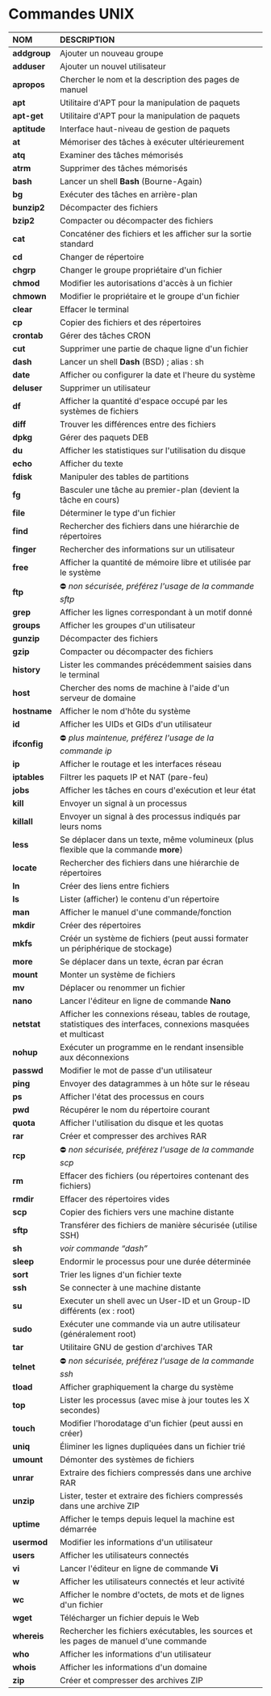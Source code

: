 # Commandes UNIX

|NOM|DESCRIPTION|
|:--|:--|
|**addgroup**|Ajouter un nouveau groupe|
|**adduser**|Ajouter un nouvel utilisateur|
|**apropos**|Chercher le nom et la description des pages de manuel|
|**apt**|Utilitaire d'APT pour la manipulation de paquets|
|**apt-get**|Utilitaire d'APT pour la manipulation de paquets|
|**aptitude**|Interface haut-niveau de gestion de paquets|
|**at**|Mémoriser des tâches à exécuter ultérieurement|
|**atq**|Examiner des tâches mémorisés|
|**atrm**|Supprimer des tâches mémorisés|
|**bash**|Lancer un shell **Bash** (Bourne-Again)|
|**bg**|Exécuter des tâches en arrière-plan|
|**bunzip2**|Décompacter des fichiers|
|**bzip2**|Compacter ou décompacter des fichiers|
|**cat**|Concaténer des fichiers et les afficher sur la sortie standard|
|**cd**|Changer de répertoire|
|**chgrp**|Changer le groupe propriétaire d'un fichier|
|**chmod**|Modifier les autorisations d'accès à un fichier|
|**chmown**|Modifier le propriétaire et le groupe d'un fichier|
|**clear**|Effacer le terminal|
|**cp**|Copier des fichiers et des répertoires|
|**crontab**|Gérer des tâches CRON|
|**cut**|Supprimer une partie de chaque ligne d'un fichier|
|**dash**|Lancer un shell **Dash** (BSD) ; alias : sh|
|**date**|Afficher ou configurer la date et l'heure du système|
|**deluser**|Supprimer un utilisateur|
|**df**|Afficher la quantité d'espace occupé par les systèmes de fichiers|
|**diff**|Trouver les différences entre des fichiers|
|**dpkg**|Gérer des paquets DEB|
|**du**|Afficher les statistiques sur l'utilisation du disque|
|**echo**|Afficher du texte|
|**fdisk**|Manipuler des tables de partitions|
|**fg**|Basculer une tâche au premier-plan (devient la tâche en cours)|
|**file**|Déterminer le type d'un fichier|
|**find**|Rechercher des fichiers dans une hiérarchie de répertoires|
|**finger**|Rechercher des informations sur un utilisateur|
|**free**|Afficher la quantité de mémoire libre et utilisée par le système|
|**ftp**|⛔ _non sécurisée, préférez l'usage de la commande sftp_|
|**grep**|Afficher les lignes correspondant à un motif donné|
|**groups**|Afficher les groupes d'un utilisateur|
|**gunzip**|Décompacter des fichiers|
|**gzip**|Compacter ou décompacter des fichiers|
|**history**|Lister les commandes précédemment saisies dans le terminal|
|**host**|Chercher des noms de machine à l'aide d'un serveur de domaine|
|**hostname**|Afficher le nom d'hôte du système|
|**id**|Afficher les UIDs et GIDs d'un utilisateur|
|**ifconfig**|⛔ _plus maintenue, préférez l'usage de la commande ip_|
|**ip**|Afficher le routage et les interfaces réseau|
|**iptables**|Filtrer les paquets IP et NAT (pare-feu)|
|**jobs**|Afficher les tâches en cours d'exécution et leur état|
|**kill**|Envoyer un signal à un processus|
|**killall**|Envoyer un signal à des processus indiqués par leurs noms|
|**less**|Se déplacer dans un texte, même volumineux (plus flexible que la commande **more**)|
|**locate**|Rechercher des fichiers dans une hiérarchie de répertoires|
|**ln**|Créer des liens entre fichiers|
|**ls**|Lister (afficher) le contenu d'un répertoire|
|**man**|Afficher le manuel d'une commande/fonction|
|**mkdir**|Créer des répertoires|
|**mkfs**|Créér un système de fichiers (peut aussi formater un périphérique de stockage)|
|**more**|Se déplacer dans un texte, écran par écran|
|**mount**|Monter un système de fichiers|
|**mv**|Déplacer ou renommer un fichier|
|**nano**|Lancer l'éditeur en ligne de commande **Nano**|
|**netstat**|Afficher les connexions réseau, tables de routage, statistiques des interfaces, connexions masquées et multicast|
|**nohup**|Exécuter un programme en le rendant insensible aux déconnexions|
|**passwd**|Modifier le mot de passe d'un utilisateur|
|**ping**|Envoyer des datagrammes à un hôte sur le réseau|
|**ps**|Afficher l'état des processus en cours|
|**pwd**|Récupérer le nom du répertoire courant|
|**quota**|Afficher l'utilisation du disque et les quotas|
|**rar**|Créer et compresser des archives RAR|
|**rcp**|⛔ _non sécurisée, préférez l'usage de la commande scp_|
|**rm**|Effacer des fichiers (ou répertoires contenant des fichiers)|
|**rmdir**|Effacer des répertoires vides|
|**scp**|Copier des fichiers vers une machine distante|
|**sftp**|Transférer des fichiers de manière sécurisée (utilise SSH)|
|**sh**|_voir commande “dash”_|
|**sleep**|Endormir le processus pour une durée déterminée|
|**sort**|Trier les lignes d'un fichier texte|
|**ssh**|Se connecter à une machine distante|
|**su**|Executer un shell avec un User-ID et un Group-ID différents (ex : root)|
|**sudo**|Exécuter une commande via un autre utilisateur (généralement root)|
|**tar**|Utilitaire GNU de gestion d'archives TAR|
|**telnet**|⛔ _non sécurisée, préférez l'usage de la commande ssh_|
|**tload**|Afficher graphiquement la charge du système|
|**top**|Lister les processus (avec mise à jour toutes les X secondes)|
|**touch**|Modifier l'horodatage d'un fichier (peut aussi en créer)|
|**uniq**|Éliminer les lignes dupliquées dans un fichier trié|
|**umount**|Démonter des systèmes de fichiers|
|**unrar**|Extraire des fichiers compressés dans une archive RAR|
|**unzip**|Lister, tester et extraire des fichiers compressés dans une archive ZIP|
|**uptime**|Afficher le temps depuis lequel la machine est démarrée|
|**usermod**|Modifier les informations d'un utilisateur|
|**users**|Afficher les utilisateurs connectés|
|**vi**|Lancer l'éditeur en ligne de commande **Vi**|
|**w**|Afficher les utilisateurs connectés et leur activité|
|**wc**|Afficher le nombre d'octets, de mots et de lignes d'un fichier|
|**wget**|Télécharger un fichier depuis le Web|
|**whereis**|Rechercher les fichiers exécutables, les sources et les pages de manuel d'une commande|
|**who**|Afficher les informations d'un utilisateur|
|**whois**|Afficher les informations d'un domaine|
|**zip**|Créer et compresser des archives ZIP|
